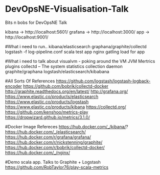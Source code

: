 # DevOpsNE-Visualisation-Talk
Bits n bobs for DevOpsNE Talk

kibana -> http://localhost:5601/
grafana -> http://localhost:3000/
app -> http://localhost:9001/


#What i need to run..
kibana/elasticsearch
graphana/graphite/collectd
logstash -f log-pipeline.conf
scala test app
nginx
gatling load for app

#What i need to talk about
visualvm - poking around the VM
JVM Mertrics plugins
collectd – The system statistics collection daemon
graphite/graphana
logstash/elasticsearch/kibabana


#All Sorts Of References
https://github.com/logstash/logstash-logback-encoder
https://github.com/bobrik/collectd-docker
http://graphite.readthedocs.org/en/latest/
http://grafana.org/
https://www.elastic.co/products/elasticsearch
https://www.elastic.co/products/logstash
https://www.elastic.co/products/kibana
https://collectd.org/
https://github.com/kenshoo/metrics-play
https://dropwizard.github.io/metrics/3.1.0/

#Docker Image Refereces
https://hub.docker.com/_/kibana/?
https://hub.docker.com/_/elasticsearch/
https://hub.docker.com/r/grafana/grafana/
https://hub.docker.com/r/nickstenning/graphite/
https://hub.docker.com/r/bobrik/collectd-docker/
https://hub.docker.com/_/nginx/

#Demo scala app. Talks to Graphite + Logstash
https://github.com/RobTaylor76/play-scala-metrics
